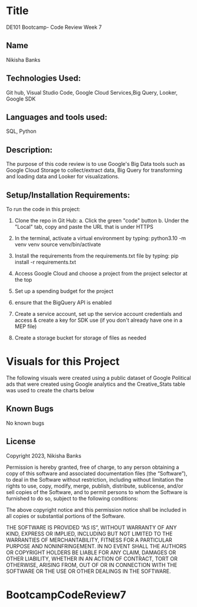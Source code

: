 # Title
DE101 Bootcamp- Code Review Week 7

## Name
Nikisha Banks

## Technologies Used: 
Git hub, Visual Studio Code, Google Cloud Services,Big Query, Looker, Google SDK

## Languages and tools used: 
SQL, Python

## Description:
The purpose of this code review is to use Google's Big Data tools such as Google Cloud Storage to collect/extract data, Big Query for transforming and loading data and Looker for visualizations. 

## Setup/Installation Requirements:
To run the code in this project:
1. Clone the repo in Git Hub: 
   a. Click the green "code" button
   b. Under the "Local" tab, copy and paste the URL that is under HTTPS
      
2. In the terminal, activate a virtual environment by typing: 
        python3.10 -m venv venv
        source venv/bin/activate
3. Install the requirements from the requirements.txt file by typing:
        pip install -r requirements.txt
4.  Access Google Cloud and choose a project from the project selector at the top
5.  Set up a spending budget for the project
6.  ensure that the BigQuery API is enabled
7.  Create a service account, set up the service account credentials and access & create a key for SDK use (if you don't already have one in a MEP file)
8.  Create a storage bucket for storage of files as needed

# Visuals for this Project
The following visuals were created using a public dataset of Google Political ads that were created using Google analytics and the Creative_Stats table was used to create the charts below
   
## Known Bugs
No known bugs

## License
Copyright 2023, Nikisha Banks

Permission is hereby granted, free of charge, to any person obtaining a copy of this software and associated documentation files (the “Software”), to deal in the Software without restriction, including without limitation the rights to use, copy, modify, merge, publish, distribute, sublicense, and/or sell copies of the Software, and to permit persons to whom the Software is furnished to do so, subject to the following conditions:

The above copyright notice and this permission notice shall be included in all copies or substantial portions of the Software.

THE SOFTWARE IS PROVIDED “AS IS”, WITHOUT WARRANTY OF ANY KIND, EXPRESS OR IMPLIED, INCLUDING BUT NOT LIMITED TO THE WARRANTIES OF MERCHANTABILITY, FITNESS FOR A PARTICULAR PURPOSE AND NONINFRINGEMENT. IN NO EVENT SHALL THE AUTHORS OR COPYRIGHT HOLDERS BE LIABLE FOR ANY CLAIM, DAMAGES OR OTHER LIABILITY, WHETHER IN AN ACTION OF CONTRACT, TORT OR OTHERWISE, ARISING FROM, OUT OF OR IN CONNECTION WITH THE SOFTWARE OR THE USE OR OTHER DEALINGS IN THE SOFTWARE.
# BootcampCodeReview7
